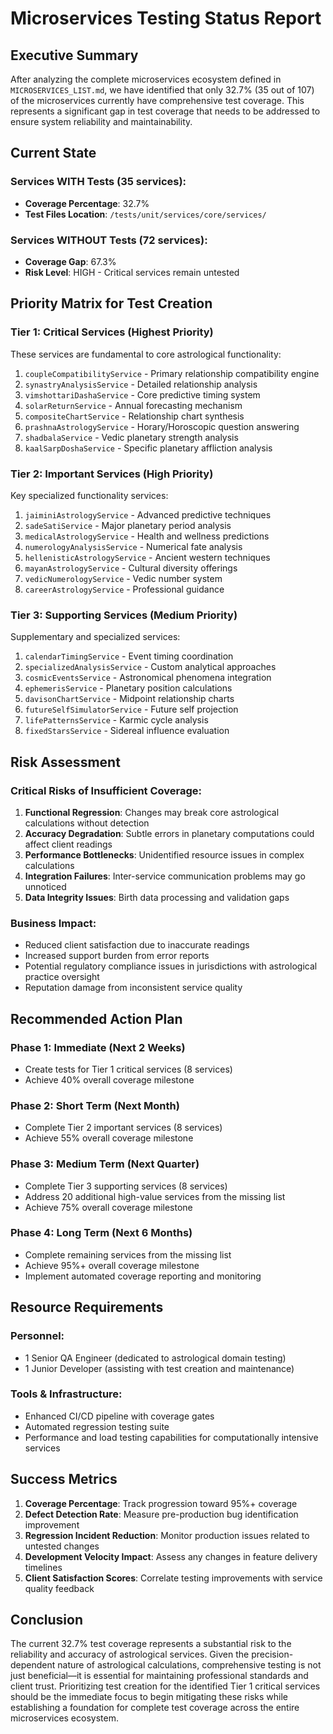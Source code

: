 # Microservices Testing Status Report

## Executive Summary

After analyzing the complete microservices ecosystem defined in `MICROSERVICES_LIST.md`, we have identified that only 32.7% (35 out of 107) of the microservices currently have comprehensive test coverage. This represents a significant gap in test coverage that needs to be addressed to ensure system reliability and maintainability.

## Current State

### Services WITH Tests (35 services):
- **Coverage Percentage**: 32.7%
- **Test Files Location**: `/tests/unit/services/core/services/`

### Services WITHOUT Tests (72 services):
- **Coverage Gap**: 67.3%
- **Risk Level**: HIGH - Critical services remain untested

## Priority Matrix for Test Creation

### Tier 1: Critical Services (Highest Priority)
These services are fundamental to core astrological functionality:

1. `coupleCompatibilityService` - Primary relationship compatibility engine
2. `synastryAnalysisService` - Detailed relationship analysis
3. `vimshottariDashaService` - Core predictive timing system
4. `solarReturnService` - Annual forecasting mechanism
5. `compositeChartService` - Relationship chart synthesis
6. `prashnaAstrologyService` - Horary/Horoscopic question answering
7. `shadbalaService` - Vedic planetary strength analysis
8. `kaalSarpDoshaService` - Specific planetary affliction analysis

### Tier 2: Important Services (High Priority)
Key specialized functionality services:

1. `jaiminiAstrologyService` - Advanced predictive techniques
2. `sadeSatiService` - Major planetary period analysis
3. `medicalAstrologyService` - Health and wellness predictions
4. `numerologyAnalysisService` - Numerical fate analysis
5. `hellenisticAstrologyService` - Ancient western techniques
6. `mayanAstrologyService` - Cultural diversity offerings
7. `vedicNumerologyService` - Vedic number system
8. `careerAstrologyService` - Professional guidance

### Tier 3: Supporting Services (Medium Priority)
Supplementary and specialized services:

1. `calendarTimingService` - Event timing coordination
2. `specializedAnalysisService` - Custom analytical approaches
3. `cosmicEventsService` - Astronomical phenomena integration
4. `ephemerisService` - Planetary position calculations
5. `davisonChartService` - Midpoint relationship charts
6. `futureSelfSimulatorService` - Future self projection
7. `lifePatternsService` - Karmic cycle analysis
8. `fixedStarsService` - Sidereal influence evaluation

## Risk Assessment

### Critical Risks of Insufficient Coverage:
1. **Functional Regression**: Changes may break core astrological calculations without detection
2. **Accuracy Degradation**: Subtle errors in planetary computations could affect client readings
3. **Performance Bottlenecks**: Unidentified resource issues in complex calculations
4. **Integration Failures**: Inter-service communication problems may go unnoticed
5. **Data Integrity Issues**: Birth data processing and validation gaps

### Business Impact:
- Reduced client satisfaction due to inaccurate readings
- Increased support burden from error reports
- Potential regulatory compliance issues in jurisdictions with astrological practice oversight
- Reputation damage from inconsistent service quality

## Recommended Action Plan

### Phase 1: Immediate (Next 2 Weeks)
- Create tests for Tier 1 critical services (8 services)
- Achieve 40% overall coverage milestone

### Phase 2: Short Term (Next Month)
- Complete Tier 2 important services (8 services)
- Achieve 55% overall coverage milestone

### Phase 3: Medium Term (Next Quarter)
- Complete Tier 3 supporting services (8 services)
- Address 20 additional high-value services from the missing list
- Achieve 75% overall coverage milestone

### Phase 4: Long Term (Next 6 Months)
- Complete remaining services from the missing list
- Achieve 95%+ overall coverage milestone
- Implement automated coverage reporting and monitoring

## Resource Requirements

### Personnel:
- 1 Senior QA Engineer (dedicated to astrological domain testing)
- 1 Junior Developer (assisting with test creation and maintenance)

### Tools & Infrastructure:
- Enhanced CI/CD pipeline with coverage gates
- Automated regression testing suite
- Performance and load testing capabilities for computationally intensive services

## Success Metrics

1. **Coverage Percentage**: Track progression toward 95%+ coverage
2. **Defect Detection Rate**: Measure pre-production bug identification improvement
3. **Regression Incident Reduction**: Monitor production issues related to untested changes
4. **Development Velocity Impact**: Assess any changes in feature delivery timelines
5. **Client Satisfaction Scores**: Correlate testing improvements with service quality feedback

## Conclusion

The current 32.7% test coverage represents a substantial risk to the reliability and accuracy of astrological services. Given the precision-dependent nature of astrological calculations, comprehensive testing is not just beneficial—it is essential for maintaining professional standards and client trust. Prioritizing test creation for the identified Tier 1 critical services should be the immediate focus to begin mitigating these risks while establishing a foundation for complete test coverage across the entire microservices ecosystem.
